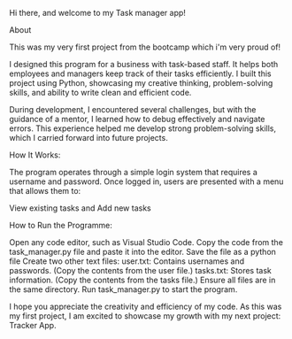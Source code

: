 Hi there, and welcome to my Task manager app!

About

This was my very first project from the bootcamp which i'm very proud of!

I designed this program for a business with task-based staff. It helps both employees and managers keep track of their tasks efficiently. I built this project using Python, showcasing my creative thinking, problem-solving skills, and ability to write clean and efficient code.

During development, I encountered several challenges, but with the guidance of a mentor, I learned how to debug effectively and navigate errors. This experience helped me develop strong problem-solving skills, which I carried forward into future projects.

How It Works:

The program operates through a simple login system that requires a username and password. Once logged in, users are presented with a menu that allows them to:

View existing tasks and
Add new tasks

How to Run the Programme:

Open any code editor, such as Visual Studio Code.
Copy the code from the task_manager.py file and paste it into the editor. Save the file as a python file
Create two other text files:
user.txt: Contains usernames and passwords. (Copy the contents from the user file.)
tasks.txt: Stores task information. (Copy the contents from the tasks file.)
Ensure all files are in the same directory.
Run task_manager.py to start the program.

 I hope you appreciate the creativity and efficiency of my code. As this was my first project, I am excited to showcase my growth with my next project: Tracker App.
